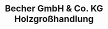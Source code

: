---
title: "Becher GmbH & Co. KG Holzgroßhandlung"
url: /goettingen/becher-gmbh-und-co-kg-holzgrosshandlung/
shop: Baustoffe
---
